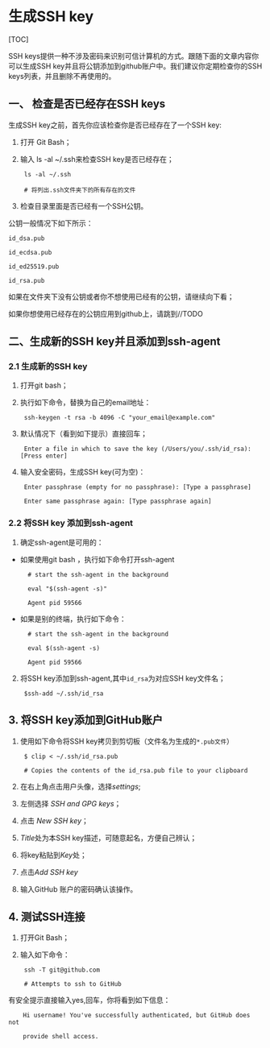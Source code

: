 # 生成SSH key



[TOC]



SSH keys提供一种不涉及密码来识别可信计算机的方式。跟随下面的文章内容你可以生成SSH key并且将公钥添加到github账户中。我们建议你定期检查你的SSH keys列表，并且删除不再使用的。



## 一、 检查是否已经存在SSH keys



生成SSH key之前，首先你应该检查你是否已经存在了一个SSH key:



1. 打开 Git Bash；

2. 输入 ls -al ~/.ssh来检查SSH key是否已经存在；



		ls -al ~/.ssh

        # 将列出.ssh文件夹下的所有存在的文件

3. 检查目录里面是否已经有一个SSH公钥。



公钥一般情况下如下所示：



	id_dsa.pub

    id_ecdsa.pub

    id_ed25519.pub

    id_rsa.pub



如果在文件夹下没有公钥或者你不想使用已经有的公钥，请继续向下看；

如果你想使用已经存在的公钥应用到github上，请跳到//TODO



## 二、生成新的SSH key并且添加到ssh-agent



### 2.1 生成新的SSH key



1. 打开git bash；

2. 执行如下命令，替换为自己的email地址：



		ssh-keygen -t rsa -b 4096 -C "your_email@example.com"

3. 默认情况下（看到如下提示）直接回车；



		Enter a file in which to save the key (/Users/you/.ssh/id_rsa): [Press enter]

4. 输入安全密码，生成SSH key(可为空)：



		Enter passphrase (empty for no passphrase): [Type a passphrase]

		Enter same passphrase again: [Type passphrase again]



### 2.2 将SSH key 添加到ssh-agent



1. 确定ssh-agent是可用的：



* 如果使用git bash ，执行如下命令打开ssh-agent



		# start the ssh-agent in the background

		eval "$(ssh-agent -s)"

		Agent pid 59566

* 如果是别的终端，执行如下命令：



		# start the ssh-agent in the background

		eval $(ssh-agent -s)

		Agent pid 59566



2. 将SSH key添加到ssh-agent,其中`id_rsa`为对应SSH key文件名；



		$ssh-add ~/.ssh/id_rsa



## 3. 将SSH key添加到GitHub账户



1. 使用如下命令将SSH key拷贝到剪切板（文件名为生成的`*.pub文件`）



		$ clip < ~/.ssh/id_rsa.pub

		# Copies the contents of the id_rsa.pub file to your clipboard

2. 在右上角点击用户头像，选择*settings*;

3. 左侧选择 *SSH and GPG keys*；

4. 点击 *New SSH key*；

5. *Title*处为本SSH key描述，可随意起名，方便自己辨认；

6. 将key粘贴到*Key*处；

7. 点击*Add SSH key*

8. 输入GitHub 账户的密码确认该操作。



## 4. 测试SSH连接



1. 打开Git Bash；

2. 输入如下命令：



		ssh -T git@github.com

		# Attempts to ssh to GitHub

有安全提示直接输入yes,回车，你将看到如下信息：



		Hi username! You've successfully authenticated, but GitHub does not

		provide shell access.
